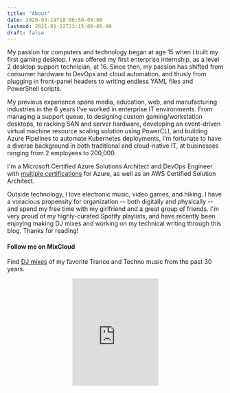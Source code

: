 ```yaml
---
title: "About"
date: 2020-03-19T18:06:58-04:00
lastmod: 2021-01-22T23:15:00-05:00
draft: false
---
```


My passion for computers and technology began at age 15 when I built my first gaming desktop. I was offered my first enterprise internship, as a level 2 desktop support technician, at 16. Since then, my passion has shifted from consumer hardware to DevOps and cloud automation, and thusly from plugging in front-panel headers to writing endless YAML files and PowerShell scripts.

My previous experience spans media, education, web, and manufacturing industries in the 6 years I've worked in enterprise IT environments. From managing a support queue, to designing custom gaming/workstation desktops, to racking SAN and server hardware, developing an event-driven virtual machine resource scaling solution using PowerCLI, and building Azure Pipelines to automate Kubernetes deployments, I'm fortunate to have a diverse background in both traditional and cloud-native IT, at businesses ranging from 2 employees to 200,000.

I'm a Microsoft Certified Azure Solutions Architect and DevOps Engineer with [multiple certifications](https://www.youracclaim.com/users/ryland-degregory/badges) for Azure, as well as an AWS Certified Solution Architect.

Outside technology, I love electronic music, video games, and hiking. I have a voracious propensity for organization -- both digitally and physically -- and spend my free time with my girlfriend and a great group of friends. I'm very proud of my highly-curated Spotify playlists, and have recently been enjoying making DJ mixes and working on my technical writing through this blog. Thanks for reading!

#### Follow me on MixCloud

Find [DJ mixes](https://www.mixcloud.com/rylanddegregory/) of my favorite Trance and Techno music from the past 30 years.

<p align="center"><iframe width="200" height="250" src="https://www.mixcloud.com/widget/follow/?u=%2Frylanddegregory%2F&hide_followers=1" frameborder="0" ></iframe></p>
